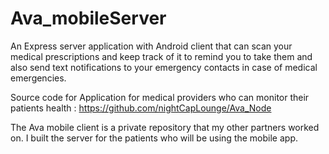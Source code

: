 # Ava_mobileServer
An Express server application with Android client that can scan your medical prescriptions and keep track of it to remind you to take them and also send text notifications to your emergency contacts in case of medical emergencies.

Source code for Application for medical providers who can monitor their patients health : https://github.com/nightCapLounge/Ava_Node

The Ava mobile client is a private repository that my other partners worked on. I built the server for the patients who will be using the mobile app.
